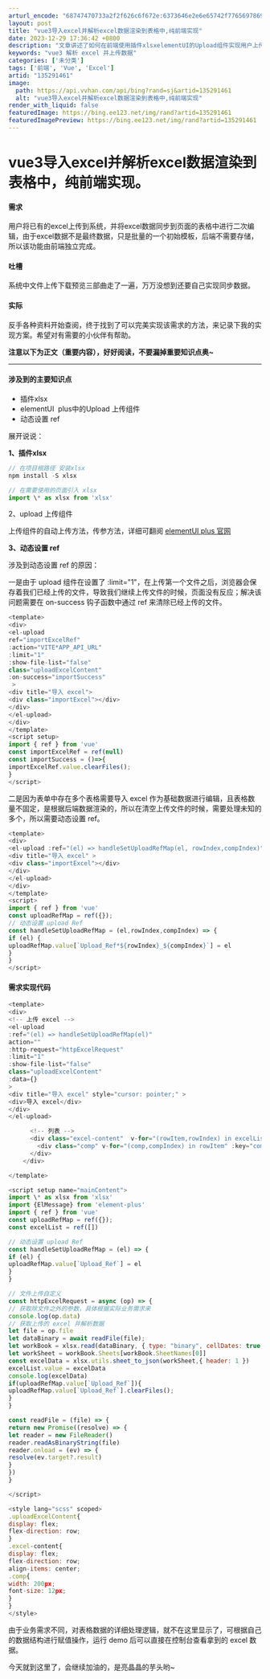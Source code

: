 ```yaml
---
arturl_encode: "68747470733a2f2f626c6f672e:6373646e2e6e65742f77656978696e5f34303539373637362f:61727469636c652f64657461696c732f313335323931343631"
layout: post
title: "vue3导入excel并解析excel数据渲染到表格中,纯前端实现"
date: 2023-12-29 17:36:42 +0800
description: "文章讲述了如何在前端使用插件xlsxelementUI的Upload组件实现用户上传Excel文件，"
keywords: "vue3 解析 excel 并上传数据"
categories: ['未分类']
tags: ['前端', 'Vue', 'Excel']
artid: "135291461"
image:
  path: https://api.vvhan.com/api/bing?rand=sj&artid=135291461
  alt: "vue3导入excel并解析excel数据渲染到表格中,纯前端实现"
render_with_liquid: false
featuredImage: https://bing.ee123.net/img/rand?artid=135291461
featuredImagePreview: https://bing.ee123.net/img/rand?artid=135291461
---
```


# vue3导入excel并解析excel数据渲染到表格中，纯前端实现。

#### 需求

用户将已有的excel上传到系统，并将excel数据同步到页面的表格中进行二次编辑，由于excel数据不是最终数据，只是批量的一个初始模板，后端不需要存储，所以该功能由前端独立完成。

#### 吐槽

系统中文件上传下载预览三部曲走了一遍，万万没想到还要自己实现同步数据。

#### 实际

反手各种资料开始查阅，终于找到了可以完美实现该需求的方法，来记录下我的实现方案。希望对有需要的小伙伴有帮助。

**注意以下为正文（重要内容），好好阅读，不要漏掉重要知识点奥~**

---

#### 涉及到的主要知识点

* 插件xlsx
* elementUI  plus中的Upload 上传组件
* 动态设置 ref

展开说说：

**1、插件xlsx**

```javascript
// 在项目根路径 安装xlsx
npm install -S xlsx

// 在需要使用的页面引入 xlsx
import \* as xlsx from 'xlsx'
```

2、upload 上传组件

上传组件的自动上传方法，传参方法，详细可翻阅
[elementUI plus 官网](https://element-plus.org/zh-CN/component/upload.html#%E5%B1%9E%E6%80%A7 "elementUI plus官网")

**3、动态设置 ref**

涉及到动态设置 ref 的原因：

一是由于 upload 组件在设置了 :limit="1"，在上传第一个文件之后，浏览器会保存着我们已经上传的文件，导致我们继续上传文件的时候，页面没有反应；解决该问题需要在 on-success 钩子函数中通过 ref 来清除已经上传的文件。

```javascript
<template>
<div>
<el-upload
ref="importExcelRef"
:action="VITE*APP_API_URL"
:limit="1"
:show-file-list="false"
class="uploadExcelContent"
:on-success="importSuccess"  
 >
<div title="导入 excel">
<div class="importExcel"></div>
</div>
</el-upload>
</div>
</template>
<script setup>
import { ref } from 'vue'
const importExcelRef = ref(null)
const importSuccess = ()=>{
importExcelRef.value.clearFiles();
}
</script>
```

二是因为表单中存在多个表格需要导入 excel 作为基础数据进行编辑，且表格数量不固定，是根据后端数据渲染的，所以在清空上传文件的时候，需要处理未知的多个，所以需要动态设置 ref。

```javascript
<template>
<div>
<el-upload :ref="(el) => handleSetUploadRefMap(el, rowIndex,compIndex)">
<div title="导入 excel" >
<div class="importExcel"></div>
</div>
</el-upload>
</div>
</template>
<script>
import { ref } from 'vue'
const uploadRefMap = ref({});
// 动态设置 upload Ref
const handleSetUploadRefMap = (el,rowIndex,compIndex) => {
if (el) {
uploadRefMap.value[`Upload_Ref*${rowIndex}_${compIndex}`] = el
}
}
</script>
```

#### 需求实现代码

```javascript
<template>
<div>
<!-- 上传 excel -->
<el-upload
:ref="(el) => handleSetUploadRefMap(el)"
action=""
:http-request="httpExcelRequest"
:limit="1"
:show-file-list="false"
class="uploadExcelContent"
:data={}
>
<div title="导入 excel" style="cursor: pointer;" >
<div>导入 excel</div>
</div>
</el-upload>

      <!-- 列表 -->
      <div class="excel-content"  v-for="(rowItem,rowIndex) in excelList" :key="rowIndex">
        <div class="comp" v-for="(comp,compIndex) in rowItem" :key="compIndex">{{comp}}</div>
      </div>
    </div>

</template>

<script setup name="mainContent">
import \* as xlsx from 'xlsx'
import {ElMessage} from 'element-plus'
import { ref } from 'vue'
const uploadRefMap = ref({});
const excelList = ref([])

// 动态设置 upload Ref
const handleSetUploadRefMap = (el) => {
if (el) {
uploadRefMap.value[`Upload_Ref`] = el
}
}

// 文件上传自定义
const httpExcelRequest = async (op) => {
// 获取除文件之外的参数，具体根据实际业务需求来
console.log(op.data)
// 获取上传的 excel 并解析数据
let file = op.file
let dataBinary = await readFile(file);
let workBook = xlsx.read(dataBinary, { type: "binary", cellDates: true })
let workSheet = workBook.Sheets[workBook.SheetNames[0]]
const excelData = xlsx.utils.sheet_to_json(workSheet,{ header: 1 })
excelList.value = excelData
console.log(excelData)
if(uploadRefMap.value[`Upload_Ref`]){
uploadRefMap.value[`Upload_Ref`].clearFiles();
}
}

const readFile = (file) => {
return new Promise((resolve) => {
let reader = new FileReader()
reader.readAsBinaryString(file)
reader.onload = (ev) => {
resolve(ev.target?.result)
}
})
}

</script>

<style lang="scss" scoped>
.uploadExcelContent{
display: flex;
flex-direction: row;
}
.excel-content{
display: flex;
flex-direction: row;
align-items: center;
.comp{
width: 200px;
font-size: 12px;
}
}
</style>
```

由于业务需求不同，对表格数据的详细处理逻辑，就不在这里显示了，可根据自己的数据结构进行赋值操作，运行 demo 后可以直接在控制台查看拿到的 excel 数据。
  
  
今天就到这里了，会继续加油的，是亮晶晶的芋头哟~
